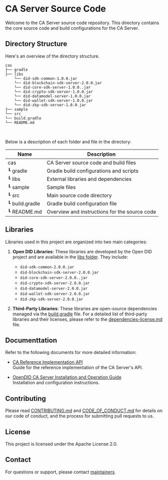 # CA Server Source Code

Welcome to the CA Server source code repository. This directory contains the core source code and build configurations for the CA Server.

## Directory Structure

Here's an overview of the directory structure.

```
cas
├── gradle
├── libs
    └── did-sdk-common-1.0.0.jar
    └── did-blockchain-sdk-server-2.0.0.jar
    └── did-core-sdk-server-1.0.0..jar
    └── did-crypto-sdk-server-1.0.0.jar
    └── did-datamodel-server-1.0.0.jar
    └── did-wallet-sdk-server-1.0.0.jar
    └── did-zkp-sdk-server-1.0.0.jar
├── sample
└── src
└── build.gradle
└── README.md
```

<br/>

Below is a description of each folder and file in the directory:

| Name                    | Description                                     |
| ----------------------- | ----------------------------------------------- |
| cas                     | CA Server source code and build files           |
| ┖ gradle                | Gradle build configurations and scripts         |
| ┖ libs                  | External libraries and dependencies             |
| ┖ sample                | Sample files                                    |
| ┖ src                   | Main source code directory                      |
| ┖ build.gradle          | Gradle build configuration file                 |
| ┖ README.md             | Overview and instructions for the source code   |


## Libraries

Libraries used in this project are organized into two main categories:

1. **Open DID Libraries**: These libraries are developed by the Open DID project and are available in the [libs folder](libs). They include:

    - `did-sdk-common-2.0.0.jar`
    - `did-blockchain-sdk-server-2.0.0.jar`
    - `did-core-sdk-server-2.0.0..jar`
    - `did-crypto-sdk-server-2.0.0.jar`
    - `did-datamodel-server-2.0.0.jar`
    - `did-wallet-sdk-server-2.0.0.jar`
    - `did-zkp-sdk-server-2.0.0.jar`

2. **Third-Party Libraries**: These libraries are open-source dependencies managed via the [build.gradle](build.gradle) file. For a detailed list of third-party libraries and their licenses, please refer to the [dependencies-license.md](../../dependencies-license.md) file.


## Documenttation

Refer to the following documents for more detailed information:

- [CA Reference Implementation API](../../docs/api/CA_Reference_Implementation_API.md)  
  Guide for the reference implementation of the CA Server's API.

- [OpenDID CA Server Installation and Operation Guide](../../docs/installation/OpenDID_CAServer_InstallationAndOperation_Guide.md)  
  Installation and configuration instructions.

## Contributing

Please read [CONTRIBUTING.md](../../CONTRIBUTING.md) and [CODE_OF_CONDUCT.md](../../CODE_OF_CONDUCT.md) for details on our code of conduct, and the process for submitting pull requests to us.

## License
This project is licensed under the Apache License 2.0.

## Contact
For questions or support, please contact [maintainers](../../MAINTAINERS.md).